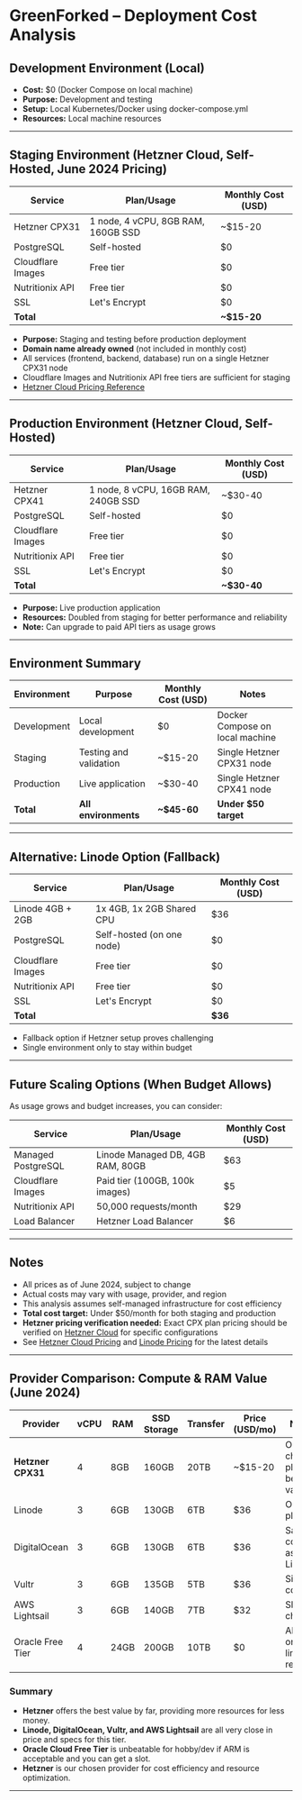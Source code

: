 # GreenForked – Deployment Cost Analysis

## Development Environment (Local)
- **Cost:** $0 (Docker Compose on local machine)
- **Purpose:** Development and testing
- **Setup:** Local Kubernetes/Docker using docker-compose.yml
- **Resources:** Local machine resources

---

## Staging Environment (Hetzner Cloud, Self-Hosted, June 2024 Pricing)

| Service                | Plan/Usage                        | Monthly Cost (USD) |
|------------------------|-----------------------------------|--------------------|
| Hetzner CPX31          | 1 node, 4 vCPU, 8GB RAM, 160GB SSD | ~$15-20           |
| PostgreSQL             | Self-hosted                       | $0                 |
| Cloudflare Images      | Free tier                         | $0                 |
| Nutritionix API        | Free tier                         | $0                 |
| SSL                    | Let's Encrypt                     | $0                 |
| **Total**              |                                   | **~$15-20**        |

- **Purpose:** Staging and testing before production deployment
- **Domain name already owned** (not included in monthly cost)
- All services (frontend, backend, database) run on a single Hetzner CPX31 node
- Cloudflare Images and Nutritionix API free tiers are sufficient for staging
- [Hetzner Cloud Pricing Reference](https://www.hetzner.com/cloud)

---

## Production Environment (Hetzner Cloud, Self-Hosted)

| Service                | Plan/Usage                        | Monthly Cost (USD) |
|------------------------|-----------------------------------|--------------------|
| Hetzner CPX41          | 1 node, 8 vCPU, 16GB RAM, 240GB SSD | ~$30-40           |
| PostgreSQL             | Self-hosted                       | $0                 |
| Cloudflare Images      | Free tier                         | $0                 |
| Nutritionix API        | Free tier                         | $0                 |
| SSL                    | Let's Encrypt                     | $0                 |
| **Total**              |                                   | **~$30-40**        |

- **Purpose:** Live production application
- **Resources:** Doubled from staging for better performance and reliability
- **Note:** Can upgrade to paid API tiers as usage grows

---

## Environment Summary

| Environment    | Purpose                    | Monthly Cost (USD) | Notes                           |
|----------------|----------------------------|-------------------|---------------------------------|
| Development    | Local development          | $0                | Docker Compose on local machine |
| Staging        | Testing and validation     | ~$15-20           | Single Hetzner CPX31 node       |
| Production     | Live application           | ~$30-40           | Single Hetzner CPX41 node       |
| **Total**      | **All environments**       | **~$45-60**       | **Under $50 target**            |

---

## Alternative: Linode Option (Fallback)

| Service                | Plan/Usage                        | Monthly Cost (USD) |
|------------------------|-----------------------------------|--------------------|
| Linode 4GB + 2GB       | 1x 4GB, 1x 2GB Shared CPU         | $36                |
| PostgreSQL             | Self-hosted (on one node)         | $0                 |
| Cloudflare Images      | Free tier                         | $0                 |
| Nutritionix API        | Free tier                         | $0                 |
| SSL                    | Let's Encrypt                     | $0                 |
| **Total**              |                                   | **$36**            |

- Fallback option if Hetzner setup proves challenging
- Single environment only to stay within budget

---

## Future Scaling Options (When Budget Allows)

As usage grows and budget increases, you can consider:

| Service                | Plan/Usage                        | Monthly Cost (USD) |
|------------------------|-----------------------------------|--------------------|
| Managed PostgreSQL     | Linode Managed DB, 4GB RAM, 80GB  | $63                |
| Cloudflare Images      | Paid tier (100GB, 100k images)    | $5                 |
| Nutritionix API        | 50,000 requests/month             | $29                |
| Load Balancer          | Hetzner Load Balancer             | $6                 |

---

## Notes
- All prices as of June 2024, subject to change
- Actual costs may vary with usage, provider, and region
- This analysis assumes self-managed infrastructure for cost efficiency
- **Total cost target:** Under $50/month for both staging and production
- **Hetzner pricing verification needed:** Exact CPX plan pricing should be verified on [Hetzner Cloud](https://www.hetzner.com/cloud) for specific configurations
- See [Hetzner Cloud Pricing](https://www.hetzner.com/cloud) and [Linode Pricing](https://www.linode.com/pricing/) for the latest details

---

## Provider Comparison: Compute & RAM Value (June 2024)

| Provider         | vCPU | RAM  | SSD Storage | Transfer | Price (USD/mo) | Notes                        |
|------------------|------|------|-------------|----------|----------------|------------------------------|
| **Hetzner CPX31**| 4    | 8GB  | 160GB       | 20TB     | ~$15-20        | Our chosen plan, best value  |
| Linode           | 3    | 6GB  | 130GB       | 6TB      | $36            | Original plan                |
| DigitalOcean     | 3    | 6GB  | 130GB       | 6TB      | $36            | Same config as Linode        |
| Vultr            | 3    | 6GB  | 135GB       | 5TB      | $36            | Similar config               |
| AWS Lightsail    | 3    | 6GB  | 140GB       | 7TB      | $32            | Slightly cheaper             |
| Oracle Free Tier | 4    | 24GB | 200GB       | 10TB     | $0             | ARM only, limited regions    |

### Summary
- **Hetzner** offers the best value by far, providing more resources for less money.
- **Linode, DigitalOcean, Vultr, and AWS Lightsail** are all very close in price and specs for this tier.
- **Oracle Cloud Free Tier** is unbeatable for hobby/dev if ARM is acceptable and you can get a slot.
- **Hetzner** is our chosen provider for cost efficiency and resource optimization.

--- 